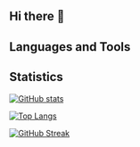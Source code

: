 ## Hi there 👋

<!--
**w3labkr/w3labkr** is a ✨ _special_ ✨ repository because its `README.md` (this file) appears on your GitHub profile.

Here are some ideas to get you started:

- 🔭 I’m currently working on ...
- 🌱 I’m currently learning ...
- 👯 I’m looking to collaborate on ...
- 🤔 I’m looking for help with ...
- 💬 Ask me about ...
- 📫 How to reach me: ...
- 😄 Pronouns: ...
- ⚡ Fun fact: ...
-->

## Languages and Tools


## Statistics

[![GitHub stats](https://github-readme-stats.vercel.app/api?username=w3labkr&count_private=true&show_icons=true&locale=en)](https://github.com/anuraghazra/github-readme-stats)

[![Top Langs](https://github-readme-stats.vercel.app/api/top-langs?username=w3labkr&show_icons=true&locale=en&layout=compact)](https://github.com/anuraghazra/github-readme-stats)

[![GitHub Streak](https://github-readme-streak-stats.herokuapp.com?user=w3labkr)](https://git.io/streak-stats)

<img src="https://github-readme-stats.vercel.app/api?username=w3labkr&count_private=true&show_icons=true&locale=en" alt="">
<img src="https://github-readme-stats.vercel.app/api/top-langs?username=w3labkr&show_icons=true&locale=en&layout=compact" alt="">
<img src="https://github-readme-streak-stats.herokuapp.com?user=w3labkr" alt="">
